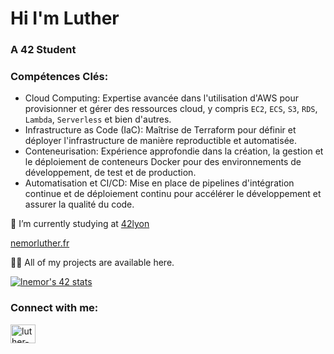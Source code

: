 <h1>Hi I'm Luther</h1>
<h3>A 42 Student</h3>
<div>

<h3>Compétences Clés:</h3>

- Cloud Computing: Expertise avancée dans l'utilisation d'AWS pour provisionner et gérer des ressources cloud, y compris `EC2`, `ECS`, `S3`, `RDS`, `Lambda`, `Serverless` et bien d'autres.
- Infrastructure as Code (IaC): Maîtrise de Terraform pour définir et déployer l'infrastructure de manière reproductible et automatisée.
- Conteneurisation: Expérience approfondie dans la création, la gestion et le déploiement de conteneurs Docker pour des environnements de développement, de test et de production.
- Automatisation et CI/CD: Mise en place de pipelines d'intégration continue et de déploiement continu pour accélérer le développement et assurer la qualité du code.

🔭 I’m currently studying at [42lyon](https://42lyon.fr)

[nemorluther.fr](https://nemorluther.fr)

👨‍💻 All of my projects are available here.


<a href="https://github.com/JaeSeoKim/badge42"><img src="https://badge42.vercel.app/api/v2/cl5jkavye01110amfy7q6da6p/stats?cursusId=21&coalitionId=302" alt="lnemor's 42 stats" /></a>

<h3 align="left">Connect with me:</h3>
<p align="left">
<a href="https://linkedin.com/in/luther-nemor-b691301a6" target="blank"><img align="center" src="https://raw.githubusercontent.com/rahuldkjain/github-profile-readme-generator/master/src/images/icons/Social/linked-in-alt.svg" alt="luther-nemor-b691301a6" height="30" width="40" /></a>
</p>
 <div/>
